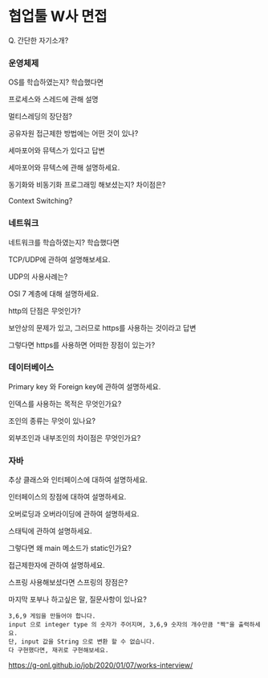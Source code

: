 # 협업툴 W사 면접

Q. 간단한 자기소개?

### 운영체제

OS를 학습하였는지? 학습했다면

프로세스와 스레드에 관해 설명

멀티스레딩의 장단점?

공유자원 접근제한 방법에는 어떤 것이 있나?

세마포어와 뮤텍스가 있다고 답변

세마포어와 뮤텍스에 관해 설명하세요.

동기화와 비동기화 프로그래밍 해보셨는지? 차이점은?

Context Switching?



### 네트워크

네트워크를 학습하였는지? 학습했다면

TCP/UDP에 관하여 설명해보세요.

UDP의 사용사례는?

OSI 7 계층에 대해 설명하세요.

http의 단점은 무엇인가?

보안상의 문제가 있고, 그러므로 https를 사용하는 것이라고 답변

그렇다면 https를 사용하면 어떠한 장점이 있는가?



### 데이터베이스

Primary key 와 Foreign key에 관하여 설명하세요.

인덱스를 사용하는 목적은 무엇인가요?

조인의 종류는 무엇이 있나요?

외부조인과 내부조인의 차이점은 무엇인가요?



### 자바

추상 클래스와 인터페이스에 대하여 설명하세요.

인터페이스의 장점에 대하여 설명하세요.

오버로딩과 오버라이딩에 관하여 설명하세요.

스태틱에 관하여 설명하세요.

그렇다면 왜 main 메소드가 static인가요?

접근제한자에 관하여 설명하세요.

스프링 사용해보셨다면 스프링의 장점은?



마지막 포부나 하고싶은 말, 질문사항이 있나요?

```
3,6,9 게임을 만들어야 합니다.
input 으로 integer type 의 숫자가 주어지며, 3,6,9 숫자의 개수만큼 "짝"을 출력하세요.
단, input 값을 String 으로 변환 할 수 없습니다.
다 구현했다면, 재귀로 구현해보세요.
```



https://g-onl.github.io/job/2020/01/07/works-interview/

